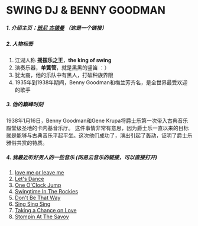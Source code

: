 # SWING DJ & BENNY GOODMAN

##### 1. 介绍主页：[班尼 古德曼](https://www.touchoftonga.com/DavidMulliss/benny-goodman.html) （这是一个链接）
##### 2. 人物标签
1. 江湖人称 **摇摆乐之王**，**the king of swing**
2. 演奏乐器，**单簧管**，就是黑黑的竖笛 ：）
3. 犹太裔，他的乐队中有黑人，打破种族界限
4. 1935年到1938年期间，Benny Goodman和梅兰芳齐名，是全世界最受欢迎的歌手


##### 3. 他的巅峰时刻
1938年1月16日，Benny Goodman和Gene Krupa将爵士乐第一次带入古典音乐殿堂级圣地的卡内基音乐厅。
这件事情非常有意思，因为爵士乐一直以来的目标就是能够与古典音乐平起平坐。这次他们成功了，演出引起了轰动，证明了爵士乐雅俗共赏的特质。




##### 4. 我最近听好男人的一些音乐 (网易云音乐的链接，可以直接打开)
1. [love me or leave me](http://music.163.com/#/m/song?id=1095959)
2. [Let's Dance](http://music.163.com/#/m/song?id=541180524)
3. [One O'Clock Jump](http://music.163.com/#/m/song?id=1012279)
4. [Swingtime In The Rockies](http://music.163.com/#/m/song?id=507697309)
5. [Don't Be That Way](http://music.163.com/#/m/song?id=507697264)
6. [Sing Sing Sing](http://music.163.com/#/m/song?id=27980321)
7. [Taking a Chance on Love](http://music.163.com/#/m/song?id=27267809)
8. [Stompin At The Savoy](http://music.163.com/#/m/song?id=1095916)